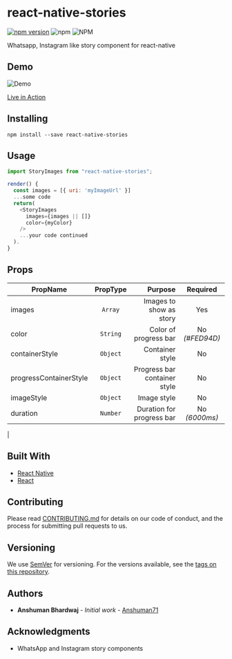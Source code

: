 # react-native-stories

[![npm version](https://badge.fury.io/js/react-native-stories.svg)](https://badge.fury.io/js/react-native-stories) ![npm](https://img.shields.io/npm/dw/react-native-stories) ![NPM](https://img.shields.io/npm/l/react-native-stories)

Whatsapp, Instagram like story component for react-native

## Demo

![Demo](https://i.ibb.co/VqkYFNf/Whats-App-Image-2019-12-14-at-7-00-49-PM.jpg "Demo")

[Live in Action](https://drive.google.com/file/d/1UId6DI8Lf7qOm0tXPNv1C1bCQFiE3BIg/view?usp=sharing)

## Installing

```
npm install --save react-native-stories
```

## Usage

```javascript
import StoryImages from "react-native-stories";
```

```javascript
render() {
  const images = [{ uri: 'myImageUrl' }]
  ...some code
  return(
    <StoryImages
      images={images || []}
      color={myColor}
    />
    ...your code continued
  ).
}
```

## Props

| **PropName**           | **PropType** |                  **Purpose** |  **Required**  |
| ---------------------- | :----------: | ---------------------------: | :------------: |
| images                 |   `Array`    |      Images to show as story |      Yes       |
| color                  |   `String`   |        Color of progress bar | No _(#FED94D)_ |
| containerStyle         |   `Object`   |              Container style |       No       |
| progressContainerStyle |   `Object`   | Progress bar container style |       No       |
| imageStyle             |   `Object`   |                  Image style |       No       |
| duration               |   `Number`   |    Duration for progress bar | No _(6000ms)_  |
|

## Built With

- [React Native](https://facebook.github.io/react-native/docs/getting-started)
- [React](https://reactjs.org/)

## Contributing

Please read [CONTRIBUTING.md](https://gist.github.com/PurpleBooth/b24679402957c63ec426) for details on our code of conduct, and the process for submitting pull requests to us.

## Versioning

We use [SemVer](http://semver.org/) for versioning. For the versions available, see the [tags on this repository](https://github.com/letsjynx/react-native-stories/tags).

## Authors

- **Anshuman Bhardwaj** - _Initial work_ - [Anshuman71](https://github.com/Anshuman71)

## Acknowledgments

- WhatsApp and Instagram story components
